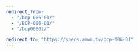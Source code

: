 ```yaml
---
redirect_from:
  - "/bcp-006-01/"
  - "/BCP-006-01/"
  - "/bcp00601/"

redirect_to: "https://specs.amwa.tv/bcp-006-01"
---
```

